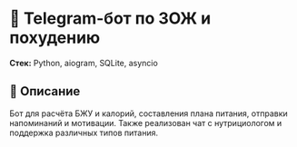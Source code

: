 # 🍏 Telegram-бот по ЗОЖ и похудению

**Стек:** Python, aiogram, SQLite, asyncio

## 📌 Описание
Бот для расчёта БЖУ и калорий, составления плана питания, отправки напоминаний и мотивации. Также реализован чат с нутрициологом и поддержка различных типов питания.
